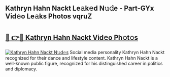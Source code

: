 ## Kathryn Hahn Nackt Le𝚊k𝚎d N𝚞𝚍e - Part-GYx Vid𝚎o Le𝚊ks Photos vqruZ

# <h2><a href="http://fb9zk9.evod.top/?m=Kathryn+Hahn+Nackt">🔗 👉🔴 Kathryn Hahn Nackt Vid𝚎o Ph𝚘t𝚘s</a></h2>

[![Kathryn Hahn Nackt N𝚞d𝚎s](https://i.imgur.com/8V9OHl7.gif)](http://fb9zk9.evod.top/?m=Kathryn+Hahn+Nackt)
Social media personality Kathryn Hahn Nackt recognized for their dance and lifestyle content. Kathryn Hahn Nackt is a well-known public figure, recognized for his distinguished career in politics and diplomacy. 

